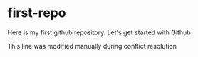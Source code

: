 # first-repo
Here is my first github repository. Let's get started with Github

This line was modified manually during conflict resolution
